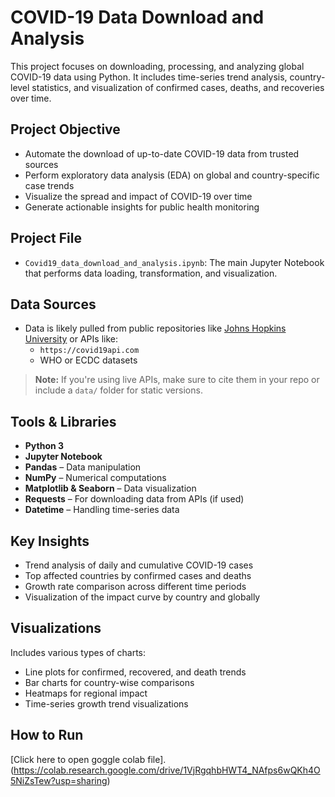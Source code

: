 #  COVID-19 Data Download and Analysis

This project focuses on downloading, processing, and analyzing global COVID-19 data using Python. It includes time-series trend analysis, country-level statistics, and visualization of confirmed cases, deaths, and recoveries over time.

##  Project Objective

- Automate the download of up-to-date COVID-19 data from trusted sources
- Perform exploratory data analysis (EDA) on global and country-specific case trends
- Visualize the spread and impact of COVID-19 over time
- Generate actionable insights for public health monitoring

##  Project File

- `Covid19_data_download_and_analysis.ipynb`: The main Jupyter Notebook that performs data loading, transformation, and visualization.

##  Data Sources

- Data is likely pulled from public repositories like [Johns Hopkins University](https://github.com/CSSEGISandData/COVID-19) or APIs like:
  - `https://covid19api.com`
  - WHO or ECDC datasets

> **Note:** If you're using live APIs, make sure to cite them in your repo or include a `data/` folder for static versions.

##  Tools & Libraries

- **Python 3**
- **Jupyter Notebook**
- **Pandas** – Data manipulation
- **NumPy** – Numerical computations
- **Matplotlib & Seaborn** – Data visualization
- **Requests** – For downloading data from APIs (if used)
- **Datetime** – Handling time-series data

##  Key Insights

- Trend analysis of daily and cumulative COVID-19 cases
- Top affected countries by confirmed cases and deaths
- Growth rate comparison across different time periods
- Visualization of the impact curve by country and globally

##  Visualizations

Includes various types of charts:
- Line plots for confirmed, recovered, and death trends
- Bar charts for country-wise comparisons
- Heatmaps for regional impact
- Time-series growth trend visualizations

## How to Run
[Click here to open goggle colab file].(https://colab.research.google.com/drive/1VjRgqhbHWT4_NAfps6wQKh4O5NiZsTew?usp=sharing)
